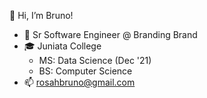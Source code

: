 👋 Hi, I’m Bruno!

- 💼 Sr Software Engineer @ Branding Brand
- 🎓 Juniata College
  - MS: Data Science (Dec '21)
  - BS: Computer Science
- 📫 rosahbruno@gmail.com

<!---
rosahbruno/rosahbruno is a ✨ special ✨ repository because its `README.md` (this file) appears on your GitHub profile.
You can click the Preview link to take a look at your changes.
--->
